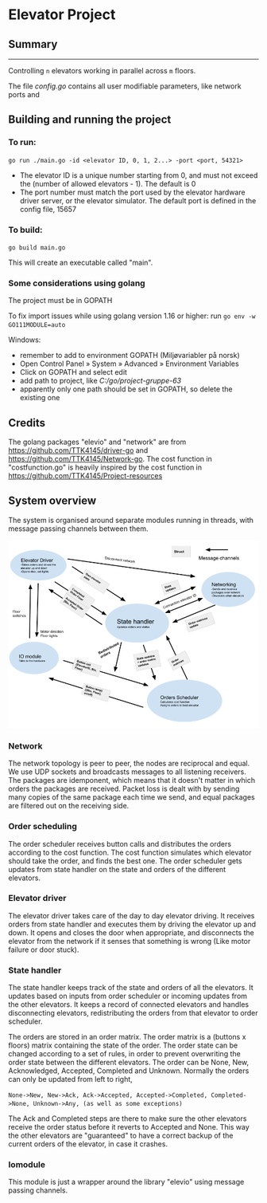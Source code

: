 # Elevator Project

## Summary
-------
Controlling `n` elevators working in parallel across `m` floors.

The file *config.go* contains all user modifiable parameters, like network ports and 

## Building and running the project

### To run:

`go run ./main.go -id <elevator ID, 0, 1, 2...> -port <port, 54321>`

- The elevator ID is a unique number starting from 0, and must not exceed the (number of allowed elevators - 1). The default is 0
- The port number must match the port used by the elevator hardware driver server, or the elevator simulator. The default port is defined in the config file, 15657

### To build:

`go build main.go`

This will create an executable called "main".

### Some considerations using golang
The project must be in GOPATH

To fix import issues while using golang version 1.16 or higher:
run `go env -w GO111MODULE=auto`

Windows:
- remember to add to environment GOPATH (Miljøvariabler på norsk)
- Open Control Panel » System » Advanced » Environment Variables
- Click on GOPATH and select edit
- add path to project, like *C:/go/project-gruppe-63*
- apparently only one path should be set in GOPATH, so delete the existing one


## Credits
The golang packages "elevio" and "network" are from https://github.com/TTK4145/driver-go and https://github.com/TTK4145/Network-go. The cost function in "costfunction.go" is heavily inspired by the cost function in https://github.com/TTK4145/Project-resources 


## System overview

The system is organised around separate modules running in threads, with message passing channels between them. 

![System figure was not found](Modules.png "Overview of the different modules")

### Network
The network topology is peer to peer, the nodes are reciprocal and equal. We use UDP sockets and broadcasts messages to all listening receivers. 
The packages are idemponent, which means that it doesn't matter in which orders the packages are received. 
Packet loss is dealt with by sending many copies of the same package each time we send, and equal packages are filtered out on the receiving side.

### Order scheduling
The order scheduler receives button calls and distributes the orders according to the cost function. The cost function simulates which elevator should take the order, and finds the best one.
The order scheduler gets updates from state handler on the state and orders of the different elevators.

### Elevator driver
The elevator driver takes care of the day to day elevator driving. It receives orders from state handler and executes them by driving the elevator up and down. 
It opens and closes the door when appropriate, and disconnects the elevator from the network if it senses that something is wrong (Like motor failure or door stuck).

### State handler
The state handler keeps track of the state and orders of all the elevators. It updates based on inputs from order scheduler or incoming updates from the other elevators. 
It keeps a record of connected elevators and handles disconnecting elevators, redistributing the orders from that elevator to order scheduler. 

The orders are stored in an order matrix. The order matrix is a (buttons x floors) matrix containing the state of the order. The order state can be changed according to a set of rules, in order to prevent overwriting the order state between the different elevators. The order can be None, New, Acknowledged, Accepted, Completed and Unknown. Normally the orders can only be updated from left to right,

`None->New, New->Ack, Ack->Accepted, Accepted->Completed, Completed->None, Unknown->Any, (as well as some exceptions)`

The Ack and Completed steps are there to make sure the other elevators receive the order status before it reverts to Accepted and None. This way the other elevators are "guaranteed" to have a correct backup of the current orders of the elevator, in case it crashes. 

### Iomodule
This module is just a wrapper around the library "elevio" using message passing channels.

